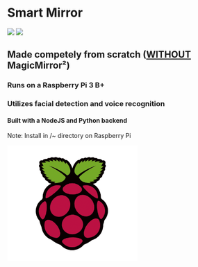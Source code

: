 # Smart Mirror

![](https://img.shields.io/badge/Raspberry%20Pi-C51A4A?logo=Raspberry-Pi)
![](https://img.shields.io/badge/Linux-4d4d4d?logo=Linux)

## **Made competely from scratch (<ins>WITHOUT</ins> MagicMirror²)**

### Runs on a Raspberry Pi 3 B+ 
### Utilizes facial detection and voice recognition
#### Built with a NodeJS and Python backend
Note: Install in /~ directory on Raspberry Pi 

<img src='images/rpi.png' width='300px'>
